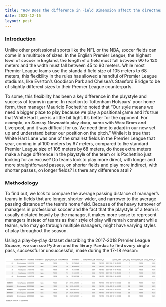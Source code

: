 ```yaml
---
title: "How Does the difference in Field Dimension affect the directness of a soccer team?"
date: 2023-12-16
layout: post
---
```

### Introduction

Unlike other professional sports like the NFL or the NBA, soccer fields can come in a multitude of sizes. In the English Premier League, the highest level of soccer in England, the length of a field must fall between 90 to 120 meters and the width must fall between 45 to 90 meters. While most Premier League teams use the standard field size of 105 meters to 68 meters, this flexibility in the rules has allowed a handful of Premier League stadiums, like Everton’s Goodison Park and Chelsea’s Stamford Bridge to be of slightly different sizes to their Premier League counterparts.

To some, this flexibility has been a key difference in the playstyle and success of teams in game. In reaction to Tottenham Hotspurs’ poor home form, then manager Mauricio Pochettino noted that “Our style means we need a bigger place to play because we play a positional game and it’s true that White Hart Lane is a little bit tight. It’s better for the opponent. For example, on Sunday Newcastle play deep, same with West Brom and Liverpool, and it was difficult for us. We need time to adapt in our new set up and understand better our position on the pitch.” While it is true that White Hart Lane was one of the smallest fields in the Premier League that year, coming in at 100 meters by 67 meters, compared to the standard Premier League size of 105 meters by 68 meters, do those extra meters make a huge difference in the playstyle of the team or is Pochettino just looking for an excuse? Do teams look to play more direct, with longer and more straightforward passes, on shorter fields and play more indirect, with shorter passes, on longer fields? Is there any difference at all?

### Methodology
To find out, we look to compare the average passing distance of manager’s teams in fields that are longer, shorter, wider, and narrower to the average passing distance of the team’s home field. Because of the heavy turnover of managers in professional soccer and the fact that the playstyle of a team is usually dictated heavily by the manager, it makes more sense to represent managers instead of teams as their style of play will remain constant while teams, who may go through multiple managers, might have varying styles of play throughout the season.

Using a play-by-play dataset describing the 2017-2018 Premier League Season, we can use Python and the library Pandas to find every single pass, successful or unsuccessful, made during the 17-18 season:

![AllPasses](/assets/FieldPitchAnalysis/FieldPitchdf1.png)
